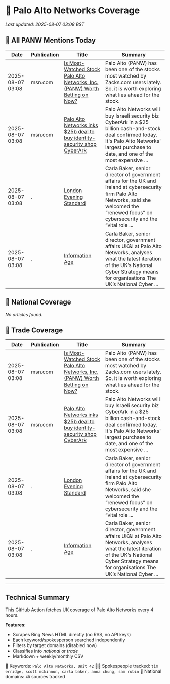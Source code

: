 # 🔐 Palo Alto Networks Coverage

_Last updated: 2025-08-07 03:08 BST_

## 📌 All PANW Mentions Today

| Date | Publication | Title | Summary |
|------|-------------|--------|---------|
| 2025-08-07 03:08 | msn.com | [Is Most-Watched Stock Palo Alto Networks, Inc. (PANW) Worth Betting on Now?](https://www.msn.com/en-us/money/top-stocks/is-most-watched-stock-palo-alto-networks-inc-panw-worth-betting-on-now/ar-AA1JSQLB?ocid=BingNewsVerp) | Palo Alto (PANW) has been one of the stocks most watched by Zacks.com users lately. So, it is worth exploring what lies ahead for the stock. |
| 2025-08-07 03:08 | msn.com | [Palo Alto Networks inks $25b deal to buy identity-security shop CyberArk](https://www.msn.com/en-us/money/technologyinvesting/palo-alto-networks-inks-25b-deal-to-buy-identity-security-shop-cyberark/ar-AA1JACgi?ocid=BingNewsVerp) | Palo Alto Networks will buy Israeli security biz CyberArk in a $25 billion cash-and-stock deal confirmed today. It's Palo Alto Networks' largest purchase to date, and one of the most expensive ... |
| 2025-08-07 03:08 | . | [London Evening Standard](/news/search?q=site%3awww.standard.co.uk&FORM=NWBCLM) | Carla Baker, senior director of government affairs for the UK and Ireland at cybersecurity firm Palo Alto Networks, said she welcomed the “renewed focus” on cybersecurity and the “vital role ... |
| 2025-08-07 03:08 | . | [Information Age](/news/search?q=site%3awww.information-age.com&FORM=NWBCLM) | Carla Baker, senior director, government affairs UK&I at Palo Alto Networks, analyses what the latest iteration of the UK’s National Cyber Strategy means for organisations The UK’s National Cyber ... |

## 📰 National Coverage

_No articles found._

## 📘 Trade Coverage

| Date | Publication | Title | Summary |
|------|-------------|--------|---------|
| 2025-08-07 03:08 | msn.com | [Is Most-Watched Stock Palo Alto Networks, Inc. (PANW) Worth Betting on Now?](https://www.msn.com/en-us/money/top-stocks/is-most-watched-stock-palo-alto-networks-inc-panw-worth-betting-on-now/ar-AA1JSQLB?ocid=BingNewsVerp) | Palo Alto (PANW) has been one of the stocks most watched by Zacks.com users lately. So, it is worth exploring what lies ahead for the stock. |
| 2025-08-07 03:08 | msn.com | [Palo Alto Networks inks $25b deal to buy identity-security shop CyberArk](https://www.msn.com/en-us/money/technologyinvesting/palo-alto-networks-inks-25b-deal-to-buy-identity-security-shop-cyberark/ar-AA1JACgi?ocid=BingNewsVerp) | Palo Alto Networks will buy Israeli security biz CyberArk in a $25 billion cash-and-stock deal confirmed today. It's Palo Alto Networks' largest purchase to date, and one of the most expensive ... |
| 2025-08-07 03:08 | . | [London Evening Standard](/news/search?q=site%3awww.standard.co.uk&FORM=NWBCLM) | Carla Baker, senior director of government affairs for the UK and Ireland at cybersecurity firm Palo Alto Networks, said she welcomed the “renewed focus” on cybersecurity and the “vital role ... |
| 2025-08-07 03:08 | . | [Information Age](/news/search?q=site%3awww.information-age.com&FORM=NWBCLM) | Carla Baker, senior director, government affairs UK&I at Palo Alto Networks, analyses what the latest iteration of the UK’s National Cyber Strategy means for organisations The UK’s National Cyber ... |


---

## Technical Summary

This GitHub Action fetches UK coverage of Palo Alto Networks every 4 hours.

**Features:**
- Scrapes Bing News HTML directly (no RSS, no API keys)
- Each keyword/spokesperson searched independently
- Filters by target domains (disabled now)
- Classifies into _national_ or _trade_
- Markdown + weekly/monthly CSV

📌 Keywords: `Palo Alto Networks, Unit 42`
🧑‍💼 Spokespeople tracked: `tim erridge, scott mckinnon, carla baker, anna chung, sam rubin`
📰 National domains: `40` sources tracked

